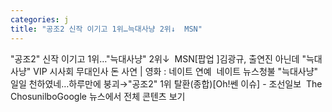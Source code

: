 ```yaml
---
categories: j
title: "공조2 신작 이기고 1위…늑대사냥 2위↓  MSN"
---
```

"공조2" 신작 이기고 1위…"늑대사냥" 2위↓&nbsp;&nbsp;MSN[팝업 ]김광규, 출연진 아닌데 "늑대사냥" VIP 시사회 무대인사 돈 사연 | 영화 : 네이트 연예&nbsp;&nbsp;네이트 뉴스청불 "늑대사냥" 일일 천하였네…하루만에 붕괴→"공조2" 1위 탈환(종합)[Oh!쎈 이슈] - 조선일보&nbsp;&nbsp;The ChosunilboGoogle 뉴스에서 전체 콘텐츠 보기